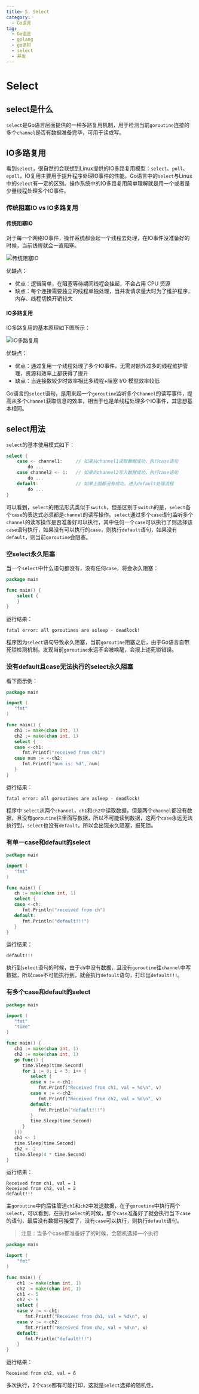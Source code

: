 ```yaml
---
title: 5. Select
category:
  - Go语言
tag:
  - Go语言
  - golang
  - go进阶
  - select
  - 并发
---
```


# **Select**

## **select是什么**
`select`是Go语言层面提供的一种多路复用机制，用于检测当前`goroutine`连接的多个`channel`是否有数据准备完毕，可用于读或写。

## **IO多路复用**
看到`select`，很自然的会联想到Linux提供的IO多路复用模型：`select`、`poll`、`epoll`，IO复用主要用于提升程序处理IO事件的性能。Go语言中的`select`与Linux中的`select`有一定的区别。操作系统中的IO多路复用简单理解就是用一个或者是少量线程处理多个IO事件。

### **传统阻塞IO vs IO多路复用**

#### **传统阻塞IO**
对于每一个网络IO事件，操作系统都会起一个线程去处理，在IO事件没准备好的时候，当前线程就会一直阻塞。

![传统阻塞IO](../../assets/img/go语言系列/select/select1.png)

优缺点：
- 优点：逻辑简单，在阻塞等待期间线程会挂起，不会占用 CPU 资源
- 缺点：每个连接需要独立的线程单独处理，当并发请求量大时为了维护程序，内存、线程切换开销较大

#### **IO多路复用**
IO多路复用的基本原理如下图所示：

![IO多路复用](../../assets/img/go语言系列/select/select2.png)

优缺点：
- 优点：通过复用一个线程处理了多个IO事件，无需对额外过多的线程维护管理，资源和效率上都获得了提升
- 缺点：当连接数较少时效率相比多线程+阻塞 I/O 模型效率较低

Go语言的`select`语句，是用来起一个`goroutine`监听多个`Channel`的读写事件，提高从多个`Channel`获取信息的效率，相当于也是单线程处理多个IO事件，其思想基本相同。

## **select用法**
`select`的基本使用模式如下：
```go
select {
    case <- channel1:     // 如果从channel1读取数据成功，执行case语句 
        do ...   
    case channel2 <- 1:   // 如果向channel2写入数据成功，执行case语句 
        do ...          
    default:              // 如果上面都没有成功，进入default处理流程
        do ...
}
```
可以看到，`select`的用法形式类似于`switch`，但是区别于`switch`的是，`select`各个`case`的表达式必须都是`channel`的读写操作。`select`通过多个`case`语句监听多个`channel`的读写操作是否准备好可以执行，其中任何一个`case`可以执行了则选择该`case`语句执行，如果没有可以执行的`case`，则执行`default`语句，如果没有`default`，则当前`goroutine`会阻塞。

### **空select永久阻塞**
当一个`select`中什么语句都没有，没有任何`case`，将会永久阻塞：
```go
package main

func main() {
    select {
    }
}
```
运行结果：
```
fatal error: all goroutines are asleep - deadlock!
```
程序因为`select`语句导致永久阻塞，当前`goroutine`阻塞之后，由于Go语言自带死锁检测机制，发现当前`goroutine`永远不会被唤醒，会报上述死锁错误。

### **没有default且case无法执行的select永久阻塞**
看下面示例：
```go
package main

import (
   "fmt"
)

func main() {
   ch1 := make(chan int, 1)
   ch2 := make(chan int, 1)
   select {
   case <-ch1:
      fmt.Printf("received from ch1")
   case num := <-ch2:
      fmt.Printf("num is: %d", num)
   }
}
```
运行结果：
```
fatal error: all goroutines are asleep - deadlock!
```
程序中 `select`从两个`channel`，`ch1`和`ch2`中读取数据，但是两个`channel`都没有数据，且没有`goroutine`往里面写数据，所以不可能读到数据，这两个`case`永远无法执行到，`select`也没有`default`，所以会出现永久阻塞，报死锁。

### **有单一case和default的select**
```go
package main

import (
   "fmt"
)

func main() {
   ch := make(chan int, 1)
   select {
   case <-ch:
      fmt.Println("received from ch")
   default:
      fmt.Println("default!!!")
   }
}
```
运行结果：
```
default!!!
```
执行到`select`语句的时候，由于`ch`中没有数据，且没有`goroutine`往`channel`中写数据，所以`case`不可能执行到，就会执行`default`语句，打印出`default!!!`。

### **有多个case和default的select**
```go
package main

import (
   "fmt"
   "time"
)

func main() {
   ch1 := make(chan int, 1)
   ch2 := make(chan int, 1)
   go func() {
      time.Sleep(time.Second)
      for i := 0; i < 3; i++ {
         select {
         case v := <-ch1:
            fmt.Printf("Received from ch1, val = %d\n", v)
         case v := <-ch2:
            fmt.Printf("Received from ch2, val = %d\n", v)
         default:
            fmt.Println("default!!!")
         }
         time.Sleep(time.Second)
      }
   }()
   ch1 <- 1
   time.Sleep(time.Second)
   ch2 <- 2
   time.Sleep(4 * time.Second)
}
```
运行结果：
```
Received from ch1, val = 1
Received from ch2, val = 2
default!!!
```
主`goroutine`中向后往管道`ch1`和`ch2`中发送数据，在子`goroutine`中执行两个`select`，可以看到，在执行`select`的时候，那个`case`准备好了就会执行当下`case`的语句，最后没有数据可接受了，没有`case`可以执行，则执行`default`语句。

> 注意：当多个case都准备好了的时候，会随机选择一个执行

```go
package main

import (
    "fmt"
)

func main() {
    ch1 := make(chan int, 1)
    ch2 := make(chan int, 1)
    ch1 <- 5
    ch2 <- 6
    select {
    case v := <-ch1:
       fmt.Printf("Received from ch1, val = %d\n", v)
    case v := <-ch2:
       fmt.Printf("Received from ch2, val = %d\n", v)
    default:
       fmt.Println("default!!!")
    }
}
```
运行结果：
```
Received from ch2, val = 6
```
多次执行，2个`case`都有可能打印，这就是`select`选择的随机性。


